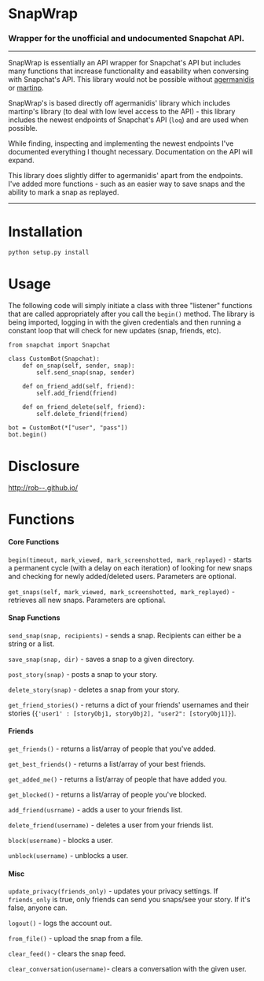 # SnapWrap
### Wrapper for the unofficial and undocumented Snapchat API.
---

SnapWrap is essentially an API wrapper for Snapchat's API but includes many functions that increase functionality and easability when conversing with Snapchat's API.
This library would not be possible without [agermanidis](https://github.com/agermanidis/SnapchatBot) or [martinp](https://github.com/martinp/pysnap).

SnapWrap's is based directly off agermanidis' library which includes martinp's library (to deal with low level access to the API) - this library includes the newest endpoints of Snapchat's API (`loq`) and are used when possible.

While finding, inspecting and implementing the newest endpoints I've documented everything I thought necessary. Documentation on the API will expand.

This library does slightly differ to agermanidis' apart from the endpoints. I've added more functions - such as an easier way to save snaps and the ability to mark a snap as replayed.

---
# Installation

`python setup.py install`

# Usage

The following code will simply initiate a class with three "listener" functions that are called appropriately after you call the `begin()` method. The library is being imported, logging in with the given credentials and then running a constant loop that will check for new updates (snap, friends, etc).

	from snapchat import Snapchat

    class CustomBot(Snapchat):
		def on_snap(self, sender, snap):
			self.send_snap(snap, sender)
        
		def on_friend_add(self, friend):
    		self.add_friend(friend)

		def on_friend_delete(self, friend):
    		self.delete_friend(friend)
	
	bot = CustomBot(*["user", "pass"])
	bot.begin()

# Disclosure

[http://rob--.github.io/](http://rob--.github.io/)

# Functions

#### Core Functions

`begin(timeout, mark_viewed, mark_screenshotted, mark_replayed)` - starts a permanent cycle (with a delay on each iteration) of looking for new snaps and checking for newly added/deleted users. Parameters are optional.

`get_snaps(self, mark_viewed, mark_screenshotted, mark_replayed)` - retrieves all new snaps. Parameters are optional.

#### Snap Functions

`send_snap(snap, recipients)` - sends a snap. Recipients can either be a string or a list.

`save_snap(snap, dir)` - saves a snap to a given directory.

`post_story(snap)` - posts a snap to your story.

`delete_story(snap)` - deletes a snap from your story.

`get_friend_stories()` - returns a dict of your friends' usernames and their stories (`{'user1' : [storyObj1, storyObj2], "user2": [storyObj1]}`).

#### Friends

`get_friends()` - returns a list/array of people that you've added.

`get_best_friends()` - returns a list/array of your best friends.

`get_added_me()` - returns a list/array of people that have added you.

`get_blocked()` - returns a list/array of people you've blocked.

`add_friend(usrname)` - adds a user to your friends list.

`delete_friend(username)` - deletes a user from your friends list.

`block(username)` - blocks a user.

`unblock(username)` - unblocks a user.

#### Misc

`update_privacy(friends_only)` - updates your privacy settings. If `friends_only` is true, only friends can send you snaps/see your story. If it's false, anyone can.

`logout()` - logs the account out.

`from_file()` - upload the snap from a file.

`clear_feed()` - clears the snap feed.

`clear_conversation(username)`- clears a conversation with the given user.
